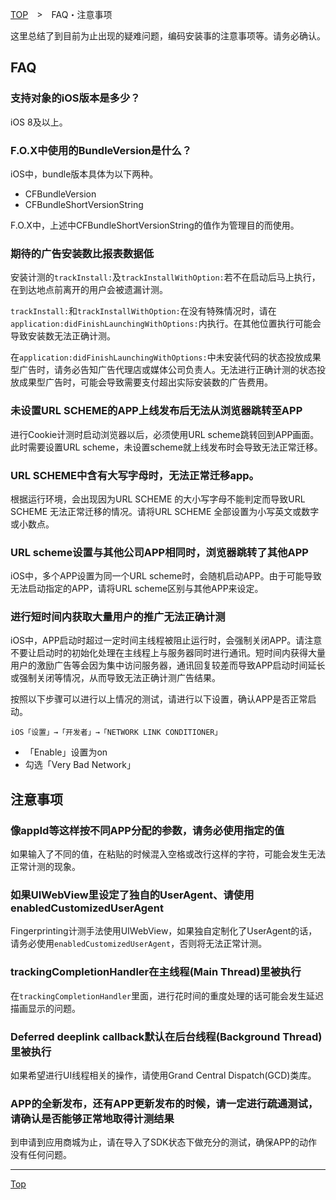 [TOP](../../README.md)　>　FAQ・注意事项

这里总结了到目前为止出现的疑难问题，编码安装事的注意事项等。请务必确认。

## FAQ

### 支持对象的iOS版本是多少？

iOS 8及以上。

### F.O.X中使用的BundleVersion是什么？

iOS中，bundle版本具体为以下两种。

* CFBundleVersion
* CFBundleShortVersionString

F.O.X中，上述中CFBundleShortVersionString的值作为管理目的而使用。

### 期待的广告安装数比报表数据低

安装计测的`trackInstall:`及`trackInstallWithOption:`若不在启动后马上执行，在到达地点前离开的用户会被遗漏计测。

`trackInstall:`和`trackInstallWithOption:`在没有特殊情况时，请在`application:didFinishLaunchingWithOptions:`内执行。在其他位置执行可能会导致安装数无法正确计测。

在`application:didFinishLaunchingWithOptions:`中未安装代码的状态投放成果型广告时，请务必告知广告代理店或媒体公司负责人。无法进行正确计测的状态投放成果型广告时，可能会导致需要支付超出实际安装数的广告费用。

### 未设置URL SCHEME的APP上线发布后无法从浏览器跳转至APP

进行Cookie计测时启动浏览器以后，必须使用URL scheme跳转回到APP画面。此时需要设置URL scheme，未设置scheme就上线发布时会导致无法正常迁移。

### URL SCHEME中含有大写字母时，无法正常迁移app。

根据运行环境，会出现因为URL SCHEME 的大小写字母不能判定而导致URL SCHEME 无法正常迁移的情况。请将URL SCHEME 全部设置为小写英文或数字或小数点。

### URL scheme设置与其他公司APP相同时，浏览器跳转了其他APP

iOS中，多个APP设置为同一个URL scheme时，会随机启动APP。由于可能导致无法启动指定的APP，请将URL scheme区别与其他APP来设定。

### 进行短时间内获取大量用户的推广无法正确计测

iOS中，APP启动时超过一定时间主线程被阻止运行时，会强制关闭APP。请注意不要让启动时的初始化处理在主线程上与服务器同时进行通讯。短时间内获得大量用户的激励广告等会因为集中访问服务器，通讯回复较差而导致APP启动时间延长或强制关闭等情况，从而导致无法正确计测广告结果。

按照以下步骤可以进行以上情况的测试，请进行以下设置，确认APP是否正常启动。

`iOS「设置」→「开发者」→「NETWORK LINK CONDITIONER」`

* 「Enable」设置为on
* 勾选「Very Bad Network」

## 注意事项

### 像appId等这样按不同APP分配的参数，请务必使用指定的值

如果输入了不同的值，在粘贴的时候混入空格或改行这样的字符，可能会发生无法正常计测的现象。

### 如果UIWebView里设定了独自的UserAgent、请使用enabledCustomizedUserAgent

Fingerprinting计测手法使用UIWebView，如果独自定制化了UserAgent的话，请务必使用`enabledCustomizedUserAgent`，否则将无法正常计测。

### trackingCompletionHandler在主线程(Main Thread)里被执行

在`trackingCompletionHandler`里面，进行花时间的重度处理的话可能会发生延迟描画显示的问题。

### Deferred deeplink callback默认在后台线程(Background Thread)里被执行

如果希望进行UI线程相关的操作，请使用Grand Central Dispatch(GCD)类库。

### APP的全新发布，还有APP更新发布的时候，请一定进行疏通测试，请确认是否能够正常地取得计测结果

到申请到应用商城为止，请在导入了SDK状态下做充分的测试，确保APP的动作没有任何问题。

---
[Top](../../README.md)
